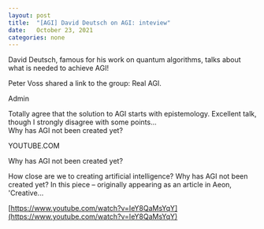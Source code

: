 ```yaml
---
layout: post
title:  "[AGI] David Deutsch on AGI: inteview"
date:   October 23, 2021
categories: none
---
```


David Deutsch, famous for his work on quantum algorithms, talks about what is needed to achieve AGI!

Peter Voss shared a link to the group: Real AGI.

Admin

Totally agree that the solution to AGI starts with epistemology.  Excellent talk, though I strongly disagree with some points...  
Why has AGI not been created yet?

YOUTUBE.COM

Why has AGI not been created yet?

How close are we to creating artificial intelligence? Why has AGI not been created yet? In this piece – originally appearing as an article in Aeon, 'Creative...

[https://www.youtube.com/watch?v=IeY8QaMsYqY](https://www.youtube.com/watch?v=IeY8QaMsYqY)

 

